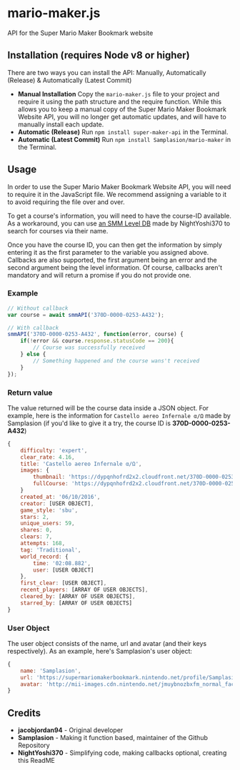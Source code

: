 # mario-maker.js
API for the Super Mario Maker Bookmark website

## Installation (requires Node v8 or higher)

There are two ways you can install the API: Manually, Automatically (Release) & Automatically (Latest Commit)

- **Manual Installation** Copy the `mario-maker.js` file to your project and require it using the path structure and the require function. While this allows you to keep a manual copy of the Super Mario Maker Bookmark Website API, you will no longer get automatic updates, and will have to manually install each update.
- **Automatic (Release)** Run `npm install super-maker-api` in the Terminal.
- **Automatic (Latest Commit)** Run `npm install Samplasion/mario-maker` in the Terminal.

## Usage

In order to use the Super Mario Maker Bookmark Website API, you will need to require it in the JavaScript file. We recommend assigning a variable to it to avoid requiring the file over and over.

To get a course's information, you will need to have the course-ID available. As a workaround, you can use [an SMM Level DB](http://smm-db.glitch.me/levels/) made by NightYoshi370 to search for courses via their name.

Once you have the course ID, you can then get the information by simply entering it as the first parameter to the variable you assigned above. Callbacks are also supported, the first argument being an error and the second argument being the level information. Of course, callbacks aren't mandatory and will return a promise if you do not provide one.

### Example

```js
// Without callback
var course = await smmAPI('370D-0000-0253-A432');

// With callback
smmAPI('370D-0000-0253-A432', function(error, course) {
    if(!error && course.response.statusCode == 200){
        // Course was successfully received        
    } else {
        // Something happened and the course wans't received
    }
});
```

### Return value
The value returned will be the course data inside a JSON object. For example, here is the information for `Castello aereo Infernale α/Ω` made by Samplasion (if you'd like to give it a try, the course ID is **370D-0000-0253-A432**)

```js
{
	difficulty: 'expert',
	clear_rate: 4.16,
	title: 'Castello aereo Infernale α/Ω',
	images: {
  		thumbnail: 'https://dypqnhofrd2x2.cloudfront.net/370D-0000-0253-A432.jpg',
		fullCourse: 'https://dypqnhofrd2x2.cloudfront.net/370D-0000-0253-A432_full.jpg'
	}
	created_at: '06/10/2016',
	creator: [USER OBJECT],
	game_style: 'sbu',
	stars: 2,
	unique_users: 59,
	shares: 0,
	clears: 7,
	attempts: 168,
	tag: 'Traditional',
	world_record: {
		time: '02:08.882',
		user: [USER OBJECT]
	},
	first_clear: [USER OBJECT],
	recent_players: [ARRAY OF USER OBJECTS],
	cleared_by: [ARRAY OF USER OBJECTS],
	starred_by: [ARRAY OF USER OBJECTS]
}
```

### User Object

The user object consists of the name, url and avatar (and their keys respectively). As an example, here's Samplasion's user object:

```js
{
	name: 'Samplasion',
	url: 'https://supermariomakerbookmark.nintendo.net/profile/Samplasion?type=posted',
	avatar: 'http://mii-images.cdn.nintendo.net/jmuybnozbxfm_normal_face.png'
}
```

## Credits

- **jacobjordan94** - Original developer
- **Samplasion** - Making it function based, maintainer of the Github Repository
- **NightYoshi370** - Simplifying code, making callbacks optional, creating this ReadME
